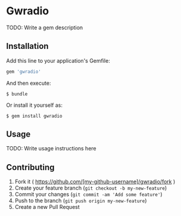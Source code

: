 # Gwradio

TODO: Write a gem description

## Installation

Add this line to your application's Gemfile:

```ruby
gem 'gwradio'
```

And then execute:

    $ bundle

Or install it yourself as:

    $ gem install gwradio

## Usage

TODO: Write usage instructions here

## Contributing

1. Fork it ( https://github.com/[my-github-username]/gwradio/fork )
2. Create your feature branch (`git checkout -b my-new-feature`)
3. Commit your changes (`git commit -am 'Add some feature'`)
4. Push to the branch (`git push origin my-new-feature`)
5. Create a new Pull Request
